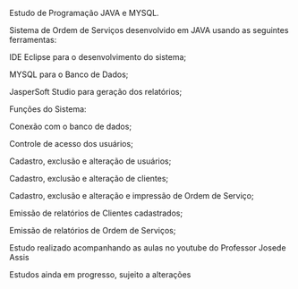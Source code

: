 Estudo de Programação JAVA e MYSQL.

Sistema de Ordem de Serviços desenvolvido em JAVA usando as seguintes ferramentas:

IDE Eclipse para o desenvolvimento do sistema;

MYSQL para o Banco de Dados;

JasperSoft Studio para geração dos relatórios;

Funções do Sistema:

Conexão com o banco de dados;

Controle de acesso dos usuários;

Cadastro, exclusão e alteração de usuários;

Cadastro, exclusão e alteração de clientes;

Cadastro, exclusão e alteração e impressão de Ordem de Serviço;

Emissão de relatórios de Clientes cadastrados;

Emissão de relatórios de Ordem de Serviços;

Estudo realizado acompanhando as aulas no youtube do Professor Josede Assis

Estudos ainda em progresso, sujeito a alterações

